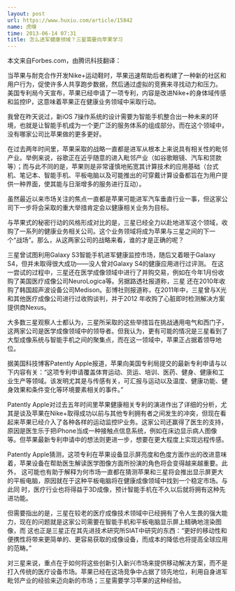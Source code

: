 ```yaml
---
layout: post
url: https://www.huxiu.com/article/15842
name: 虎嗅
time: 2013-06-14 07:31
title: 怎么进军健康领域？三星需要向苹果学习
---
```

本文来自Forbes.com，由腾讯科技翻译：

当苹果与耐克合作开发Nike+运动鞋时，苹果迅速帮助后者构建了一种新的社区和用户行为，促使许多人共享跑步数据，然后通过虚拟的竞赛来寻找动力和压力。 美国专利局今天宣布，苹果已经申请了一项专利，内容是改进Nike+的身体域传感和监控IP，这意味着苹果正在健康业务领域中采取行动。

我曾在昨天说过，新iOS 7操作系统的设计需要为智能手机整合出一种未来的环境，也就是让智能手机成为一个更广泛的服务体系的组成部分。而在这个领域中，没有哪家公司比苹果做的更多更好。

在过去两年时间里，苹果采取的战略一直都是进军从根本上来说具有相关性的毗邻产业。举例来说，谷歌正在近乎随意的进入毗邻产业（如谷歌眼镜、汽车和贷款等）；而与此不同的是，苹果则是非常谨慎地拓宽其计算技术的应用基础（台式机、笔记本、智能手机、平板电脑以及可能推出的可穿戴计算设备都旨在为用户提供一种界面，使其能与日渐增多的服务进行互动）。

虽然最近以来市场关注的焦点一直都是苹果可能进军汽车垂直行业一事，但这家公司下一步将会采取的重大举措肯定会以健康相关业务为目标。

与苹果式的秘密行动的风格形成对比的是，三星已经全力以赴地进军这个领域，收购了一系列的健康业务相关公司。这个业务领域将成为苹果与三星之间的下一个“战场”。那么，从这两家公司的战略来看，谁的才是正确的呢？

三星曾试图利用Galaxy S3智能手机进军健康监控市场，随后又着眼于Galaxy S4，但并未取得很大成功——没人曾对Galaxy S4的健康应用进行过评测。 在这一尝试的过程中，三星还在医学成像领域中进行了并购交易，例如在今年1月份收购了美国医疗成像公司NeuroLogica等。另据路透社报道称，三星 还在2010年收购了韩国超声波设备公司Medison。彭博社则报道称，在2011年中，三星曾与X光和其他医疗成像公司进行过收购谈判，并于2012 年收购了心脏即时检测解决方案提供商Nexus。

大多数三星观察人士都认为，三星所采取的这些举措旨在挑战通用电气和西门子，这两家公司是医学成像领域中的领导者。但我认为，更有可能的情况是三星看到了大型成像系统与智能手机之间的聚集点，而在这一领域中，苹果正占据着领导地位。

据美国科技博客Patently Apple报道，苹果向美国专利局提交的最新专利申请与以下内容有关：“这项专利申请覆盖体育运动、货运、培训、医药、健身、健康和工业生产等领域。该发明尤其是与传感有关，可汇报与运动以及温度、健康功能、健身效果和条件变化等环境要素相关的事件。”

Patently Apple对过去五年时间里苹果健康相关专利的演进作出了详细的分析，尤其是谈及苹果在Nike+取得成功以前与其他专利拥有者之间发生的冲突，但现在看起来苹果已经介入了各种各样的运动监控IP业务。这家公司还赢得了医生的支持，原因是医生乐于把iPhone当成一种接触点信息系统，例如在床边显示病人图像等。但苹果最新专利申请中的想法则更进一步，想要在更大程度上实现远程传感。

Patently Apple猜测，这项专利在苹果设备显示屏亮度和色度方面作出的改进意味着，苹果设备在帮助医生解读医学图像方面所扮演的角色将会变得越来越重要。此外， 这可能也有助于解释为何市场一直都在猜测苹果和三星将会推出显示屏更大的平板电脑，原因就在于这种平板电脑将在健康成像领域中找到一个稳定市场。与此同 时，医疗行业也将得益于3D成像，预计智能手机在不久以后就将拥有这种先进功能。

但需要指出的是，三星在较老的医疗成像技术领域中已经拥有了令人生畏的强大能力，现在的问题就是这家公司需要在智能手机和平板电脑显示屏上精确地渲染图像，而 这也正是三星正在其先进技术研究所SIAT中研究的东西：“更好的移动性和便携性将带来更简单的、更容易获取的成像设备，而成本的降低也将提高全球应用的范畴。”

对三星来说，重点在于如何将这些创新引入新兴市场来提供移动解决方案，而不是打入传统的医疗设备市场。苹果已经在这场竞争中占据了领先地位，利用自身进军毗邻产业的经验来迈向新的市场；三星需要学习苹果的这种经验。

